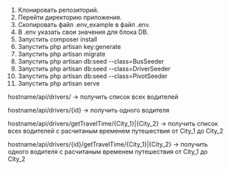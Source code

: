 1. Клонировать репозиторий.
2. Перейти директорию приложения.
3. Скопировать файл .env_example в файл .env.
4. В .env указать свои значения для блока DB.
5. Запустить composer install
6. Запустить php artisan key:generate
7. Запустить php artisan migrate
8. Запустить php artisan db:seed --class=BusSeeder
9. Запустить php artisan db:seed --class=DriverSeeder
10. Запустить php artisan db:seed --class=PivotSeeder
11. Запустить php artisan serve

hostname/api/drivers/ -> получить список всех водителей

hostname/api/drivers/{id} -> получить одного водителя

hostname/api/drivers/getTravelTime/{City_1}|{City_2} -> получить список всех водителей с расчитаным временем путешествия от City_1 до City_2

hostname/api/drivers/{id}/getTravelTime/{City_1}|{City_2} -> получить одного водителя с расчитаным временем путешествия от City_1 до City_2
